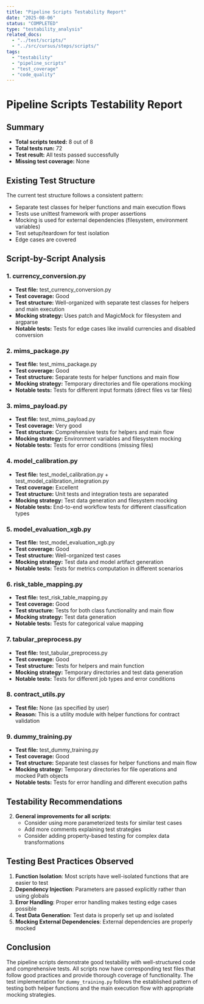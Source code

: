 ```yaml
---
title: "Pipeline Scripts Testability Report"
date: "2025-08-06"
status: "COMPLETED"
type: "testability_analysis"
related_docs:
  - "../test/scripts/"
  - "../src/cursus/steps/scripts/"
tags:
  - "testability"
  - "pipeline_scripts"
  - "test_coverage"
  - "code_quality"
---
```


# Pipeline Scripts Testability Report

## Summary

- **Total scripts tested:** 8 out of 8
- **Total tests run:** 72
- **Test result:** All tests passed successfully
- **Missing test coverage:** None

## Existing Test Structure

The current test structure follows a consistent pattern:
- Separate test classes for helper functions and main execution flows
- Tests use unittest framework with proper assertions
- Mocking is used for external dependencies (filesystem, environment variables)
- Test setup/teardown for test isolation
- Edge cases are covered

## Script-by-Script Analysis

### 1. currency_conversion.py
- **Test file:** test_currency_conversion.py
- **Test coverage:** Good
- **Test structure:** Well-organized with separate test classes for helpers and main execution
- **Mocking strategy:** Uses patch and MagicMock for filesystem and argparse
- **Notable tests:** Tests for edge cases like invalid currencies and disabled conversion

### 2. mims_package.py
- **Test file:** test_mims_package.py
- **Test coverage:** Good
- **Test structure:** Separate tests for helper functions and main flow
- **Mocking strategy:** Temporary directories and file operations mocking
- **Notable tests:** Tests for different input formats (direct files vs tar files)

### 3. mims_payload.py
- **Test file:** test_mims_payload.py
- **Test coverage:** Very good
- **Test structure:** Comprehensive tests for helpers and main flow
- **Mocking strategy:** Environment variables and filesystem mocking
- **Notable tests:** Tests for error conditions (missing files)

### 4. model_calibration.py
- **Test file:** test_model_calibration.py + test_model_calibration_integration.py
- **Test coverage:** Excellent
- **Test structure:** Unit tests and integration tests are separated
- **Mocking strategy:** Test data generation and filesystem mocking
- **Notable tests:** End-to-end workflow tests for different classification types

### 5. model_evaluation_xgb.py
- **Test file:** test_model_evaluation_xgb.py
- **Test coverage:** Good
- **Test structure:** Well-organized test cases
- **Mocking strategy:** Test data and model artifact generation
- **Notable tests:** Tests for metrics computation in different scenarios

### 6. risk_table_mapping.py
- **Test file:** test_risk_table_mapping.py
- **Test coverage:** Good
- **Test structure:** Tests for both class functionality and main flow
- **Mocking strategy:** Test data generation
- **Notable tests:** Tests for categorical value mapping

### 7. tabular_preprocess.py
- **Test file:** test_tabular_preprocess.py
- **Test coverage:** Good
- **Test structure:** Tests for helpers and main function
- **Mocking strategy:** Temporary directories and test data generation
- **Notable tests:** Tests for different job types and error conditions

### 8. contract_utils.py
- **Test file:** None (as specified by user)
- **Reason:** This is a utility module with helper functions for contract validation

### 9. dummy_training.py
- **Test file:** test_dummy_training.py
- **Test coverage:** Good
- **Test structure:** Separate test classes for helper functions and main flow
- **Mocking strategy:** Temporary directories for file operations and mocked Path objects
- **Notable tests:** Tests for error handling and different execution paths

## Testability Recommendations

2. **General improvements for all scripts**:
   - Consider using more parameterized tests for similar test cases
   - Add more comments explaining test strategies
   - Consider adding property-based testing for complex data transformations

## Testing Best Practices Observed

1. **Function Isolation**: Most scripts have well-isolated functions that are easier to test
2. **Dependency Injection**: Parameters are passed explicitly rather than using globals
3. **Error Handling**: Proper error handling makes testing edge cases possible
4. **Test Data Generation**: Test data is properly set up and isolated
5. **Mocking External Dependencies**: External dependencies are properly mocked

## Conclusion

The pipeline scripts demonstrate good testability with well-structured code and comprehensive tests. All scripts now have corresponding test files that follow good practices and provide thorough coverage of functionality. The test implementation for `dummy_training.py` follows the established pattern of testing both helper functions and the main execution flow with appropriate mocking strategies.
